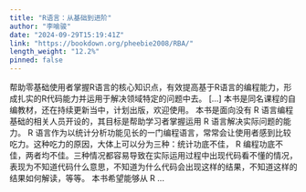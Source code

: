 ```yaml
---
title: "R语言：从基础到进阶"
author: "李喻骏"
date: "2024-09-29T15:19:41Z"
link: "https://bookdown.org/pheebie2008/RBA/"
length_weight: "12.2%"
pinned: false
---
```


帮助零基础使用者掌握R语言的核心知识点，有效提高基于R语言的编程能力，形成扎实的R代码能力并运用于解决领域特定的问题中去。 [...] 本书是同名课程的自编教材，还在持续更新当中，计划出版，欢迎使用。 本书是面向没有 R 语言编程基础的相关人员开设的，其目标是帮助学习者掌握运用 R 语言解决实际问题的能力。 R 语言作为以统计分析功能见长的一门编程语言，常常会让使用者感到比较吃力。这种吃力的原因，大体上可以分为三种：统计功底不佳， R 编程功底不佳，两者均不佳。三种情况都容易导致在实际运用过程中出现代码看不懂的情况，表现为不知道代码什么意思，不知道为什么代码会出现这样的结果，不知道这样的结果如何解读，等等。 本书希望能够从 R ...
